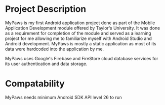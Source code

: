 # Project Description

MyPaws is my first Android application project done as part of the Mobile Application Development module offered by Taylor's University. It was done as a requirement for completion of the module and served as a learning project for me allowing me to familiarize myself with Android Studio and Android development. 
MyPaws is mostly a static application as most of its data were hardcoded into the application by me.

MyPaws uses Google's Firebase and FireStore cloud database services for its user authentication and data storage.

# Compatability

MyPaws needs minimum Android SDK API level 26 to run

